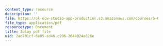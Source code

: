 ```yaml
---
content_type: resource
description: ''
file: https://ol-ocw-studio-app-production.s3.amazonaws.com/courses/6-046j-introduction-to-algorithms-sma-5503-fall-2005/2ad701cf6e05ad46c9962644924a826e_-EQTVuAhSFY.pdf
file_type: application/pdf
resourcetype: Document
title: 3play pdf file
uid: 2ad701cf-6e05-ad46-c996-2644924a826e
---
```

